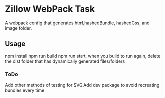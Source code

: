 # Zillow WebPack Task
A webpack config that generates html,hashedBundle, hashedCss, and image folder.

## Usage
npm install
npm run build
npm run start, when you build 
to run again, delete the dist folder that has dynamically generated files/folders

### ToDo 
Add other methods of testing for SVG
Add dev package to avoid recreating bundles every time